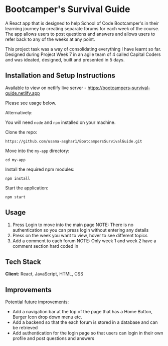 # Bootcamper's Survival Guide 

A React app that is designed to help School of Code Bootcamper's in their learning journey by creating separate forums for each week of the course. The app allows users to post questions and answers and allows users to refer back to any of the weeks at any point.

This project task was a way of consolidating everything I have learnt so far. Designed during Project Week 7 in an agile team of 4 called Capital Coders and was ideated, designed, built and presented in 5 days. 

## Installation and Setup Instructions
Available to view on netlify live server - https://bootcampers-survival-guide.netlify.app

Please see usage below.

Alternatively:

You will need `node` and `npm` installed on your machine.

Clone the repo:

`https://github.com/usama-asghar1/BootcampersSurvivalGuide.git`

Move into the `my-app` directory:

`cd my-app`

Install the required npm modules:

`npm install`

Start the application:

`npm start`

## Usage

1. Press Login to move into the main page NOTE: There is no authentication so you can press login without entering any details
2. Press on the week you want to view, hover to see different topics
3. Add a comment to each forum NOTE: Only week 1 and week 2 have a comment section hard coded in
   
## Tech Stack

**Client:** React, JavaScript, HTML, CSS

## Improvements

Potential future improvements:

- Add a navigation bar at the top of the page that has a Home Button, Burger Icon drop down menu etc.
- Add a backend so that the each forum is stored in a database and can be retrieved 
- Add authentication for the login page so that users can login in their own profile and post questions and answers
